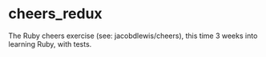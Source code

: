 # cheers_redux
The Ruby cheers exercise (see: jacobdlewis/cheers), this time 3 weeks into learning Ruby, with tests.
